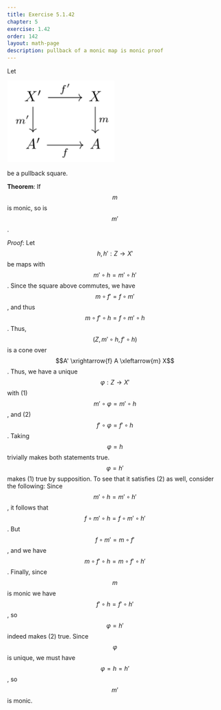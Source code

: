 ```yaml
---
title: Exercise 5.1.42
chapter: 5
exercise: 1.42
order: 142
layout: math-page
description: pullback of a monic map is monic proof
---
```



Let

<div class="math-figure"><img src="/img/math_solutions/leinster/e5-1-42_1.svg" width="250px"/></div>

be a pullback square.

**Theorem**:
If $$m$$ is monic, so is $$m'$$.


*Proof*:
Let $$h, h' : Z \rightarrow X'$$ be maps with $$m' \circ h = m' \circ h'$$.
Since the square above commutes, we have $$m \circ f' = f \circ m'$$, and thus $$m \circ f' \circ h = f \circ m' \circ h$$.
Thus, $$(Z, m' \circ h, f' \circ h)$$ is a cone over $$A' \xrightarrow{f} A \xleftarrow{m} X$$.
Thus, we have a unique $$\varphi : Z \rightarrow X'$$ with (1) $$m' \circ \varphi = m' \circ h$$, and (2) $$f' \circ \varphi = f' \circ h$$.
Taking $$\varphi = h$$ trivially makes both statements true.
$$\varphi = h'$$ makes (1) true by supposition.
To see that it satisfies (2) as well, consider the following:
Since $$m' \circ h = m' \circ h'$$, it follows that $$f \circ m' \circ h = f \circ m' \circ h'$$.
But $$f \circ m' = m \circ f'$$, and we have $$m \circ f' \circ h = m \circ f' \circ h'$$.
Finally, since $$m$$ is monic we have $$f' \circ h = f' \circ h'$$, so $$\varphi = h'$$ indeed makes (2) true.
Since $$\varphi$$ is unique, we must have $$\varphi = h = h'$$, so $$m'$$ is monic.